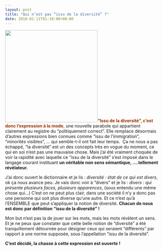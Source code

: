 ```yaml
---
layout: post
title: "Qui n’est pas “issu de la diversité” ?"
date: 2010-01-11T01:10:00+00:00
---
```

<div class="main">
		<p><a href="/juliecoudry/uploads/2010/01/diversite1.jpg"><img class="alignright size-full wp-image-785" title="diversite1" src="/juliecoudry/uploads/2010/01/diversite1.jpg" alt="" width="300" height="300"></a><span style="color: #993300;"><strong>“Issu de la diversité”, c’est donc l’expression à la mode</strong></span>, une nouvelle parabole qui appartient clairement au registre du “politiquement correct”. Elle remplace désormais d’autres expressions bien connues comme “issu de l’immigration”, “minorités visibles”, … qui semble-t-il ont fait leur temps.  Ça ne nous a pas échappé, “la diversité” est un des concepts très en vogue du moment, ce qui en soi n’est pas une mauvaise chose. Mais j’ai été vraiment choquée de voir la rapidité avec laquelle ce “issu de la diversité” s’est imposé dans le langage courant instituant <strong>un véritable non sens sémantique, ….tellement révélateur.</strong></p>
	<p>J’ai donc ouvert le dictionnaire et je lis : <em>diversité : état de ce qui est divers</em>, ok ça nous avance peu. Je vais donc voir à “divers” et je lis : <em>divers : qui présente plusieurs faces, plusieurs apparences</em>, (sous entendu une même chose qui…) C’est on ne peut plus clair, dans une société il n’y a donc pas une personne qui soit plus diverse qu’une autre. Et ce n’est qu’à l’ENSEMBLE que peut s’appliquer la notion de diversité. <strong>Chacun de nous est donc par définition “issu de la diversité” !</strong></p>
	<p>Mon but n’est pas la de jouer sur les mots, mais les mots révèlent un sens. Et je ne peux que constater que cette belle notion de “diversité” a été tranquillement détournée pour désigner ceux qui seraient “différents” par rapport à une norme supposée, sous l’appellation “issu de la diversité”.</p>
	<p><strong>C’est décidé, la chasse à cette expression est ouverte !</strong>
</p>
</div>